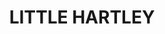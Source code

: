 ---
lastmod: '2025-04-06T06:05:20+00:00'
latitude: -33.310653
layout: suburb
longitude: 150.356874
postcode: '2790'
state: NSW
title: LITTLE HARTLEY
url: /nsw/little-hartley/
---